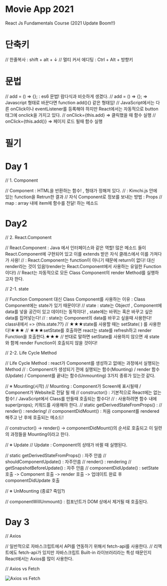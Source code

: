 # Movie App 2021

React Js Fundamentals Course (2021 Update Boom!!)
# 단축키
// 한줄복사 : shift + alt + ↓
// 멀티 커서 에디팅 : Ctrl + Alt + 방향키

# 문법
// add = () => {};   : es6 문법! 람다식과 비슷하게 생겼다.
// add = () => {};   => Javascript 형태로 바꾼다면 function add(){} 같은 형태임!
// JavaScript에서는 다른 onClick이나 eventListener를 등록해야 하지만 React에서는 자동적으로 button 태그에 onclick을 가지고 있다.
// onClick={this.add}   => 클릭했을 때 함수 실행
// onClick={this.add()} => 페이지 로드 될때 함수 실행

# 필기
# Day 1
// 1. Component

// Component : HTML을 반환하는 함수!  , 형태가 정해져 있다.
// <Kimchi/> : Kimchi.js 안에 있는 function을 Retrun한 결과
// 자식 Component로 정보를 보내는 방법 : Props
// map : array 내에 item에 함수를 전달! 하는 메소드

# Day2
// 2. React.Component 

// React.Component : Java 에서 인터페이스와 같은 역할! 많은 메소드 들이 React.Component에 구현되어 있고 이를 extends 받은 자식 클래스에서 이를 가져다가 사용!
//                 : React.Component는 function이 아니기 때문에 return이 없다! 대신 render라는 것이 있음!(render는 React.Component에서 사용하는 유일한 Function이다!)
// React는 자동적으로 모든 Class Component의 render Method를 실행하고자 한다.

// 2-1. state

// Function Component 대신 Class Component를 사용하는 이유 : Class Component에는 state가 있기 때문이다!
// state : state는 Object! , Component에 data를 넣을 공간이 있고 데이터는 동적이다! , state에는 바뀌는 혹은 바꾸고 싶은 data를 집어넣는다!
//       : state는 Component의 data를 바꾸고 싶을때 사용한다! class내에서 => {this.state.??}
// ★★★state를 사용할 때는 setState( ) 를 사용한다!★★★
// ★★★setState를 호출하면 react는 state를 refresh하고 render Function을 호출한다.★★★
// 반대로 말하면 setState를 사용하지 않으면 새 state와 함께 render Function이 호출되지 않을 것이다!

// 2-2. Life Cycle Method

// Life Cycle Method : react가 Component를 생성하고 없애는 과정에서 실행되는 Method
//                   : Component가 생성되기 전에 실행되는 함수(Mounting) / render 함수(Update) / Component를 끝내는 함수(Unmounting) 3가지 종류가 있는것 같다.

// ※ Mounting(시작)
// Mounting : Component가 Screen에 표시될때 / Component가 Website로 전달 될 때
// constructor() : 기본적으로 React에는 없는 함수! / JavaScript에서 Class를 만들때 호출되는 함수다!
//               : 사용하려면 함수 내에 super(props); 키워드를 사용해야 한다.
// static getDerivedStateFromProps() : 
// render() : rendering!
// componentDidMount()  : 처음 component를 rendered 해주고 난 후에 호출되는 메소드!

// constructor() -> render() -> componentDidMount()의 순서로 호출되고 이 일련의 과정들을 Mounting이라고 한다.

// ※ Update
// Update : Component의 상태가 바뀔 때 실행된다.

// static getDerivedStateFromProps() : 자주 안씀
// shouldComponentUpdate() : 자주안씀
// render() : rendering
// getSnapshotBeforeUpdate() : 자주 안씀
// componentDidUpdate() : setState 호출 -> Component 호출 -> render 호출 -> 업데이트 완료 후 componentDidUpdate 호출

// ※ UnMounting (종료? 죽임?) 

// componentWillUnmount() : 컴포넌트가 DOM 상에서 제거될 때 호출된다.

# Day 3

// Axios

// 일반적으로 자바스크립트에서 API를 연동하기 위해서 fetch-api를 사용한다.
// 리액트에도 fetch-api가 있지만 자바스크립트 Built-in 라이브러리라는 특성 때문인지 React에서는 Axios를 많이 사용한다.

// Axios vs Fetch


![Axios vs Fetch](https://user-images.githubusercontent.com/51774351/105630893-e8db8680-5e8e-11eb-9970-0f0d9939a733.PNG)





